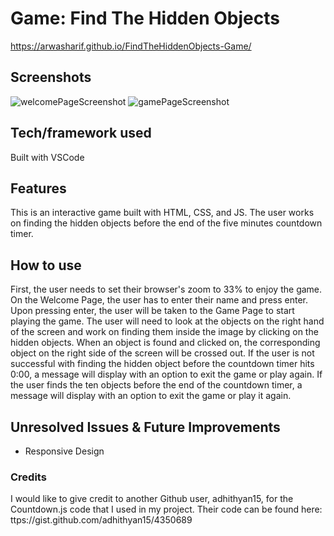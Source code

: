 # Game: Find The Hidden Objects
https://arwasharif.github.io/FindTheHiddenObjects-Game/

## Screenshots
![welcomePageScreenshot](https://user-images.githubusercontent.com/121985979/227652550-43ea9d9d-bbd4-46d0-b788-205104f65832.png)
![gamePageScreenshot](https://user-images.githubusercontent.com/121985979/227652572-b8d963b1-da88-4c88-8ef4-64ffc56712dd.png)

## Tech/framework used
Built with VSCode

## Features
This is an interactive game built with HTML, CSS, and JS. The user works on finding the hidden objects before the end of the five minutes countdown timer.

## How to use
First, the user needs to set their browser's zoom to 33% to enjoy the game. On the Welcome Page, the user has to enter their name and press enter. Upon pressing enter, the user will be taken to the Game Page to start playing the game. The user will need to look at the objects on the right hand of the screen and work on finding them inside the image by clicking on the hidden objects. When an object is found and clicked on, the corresponding object on the right side of the screen will be crossed out. If the user is not successful with finding the hidden object before the countdown timer hits 0:00, a message will display with an option to exit the game or play again. If the user finds the ten objects before the end of the countdown timer, a message will display with an option to exit the game or play it again.

## Unresolved Issues & Future Improvements
- Responsive Design

### Credits
I would like to give credit to another Github user, adhithyan15, for the Countdown.js code that I used in my project. Their code can be found here: ttps://gist.github.com/adhithyan15/4350689

